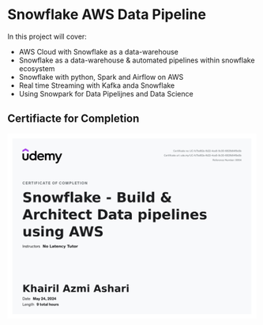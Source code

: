 ﻿# Snowflake AWS Data Pipeline

In this project will cover:
- AWS Cloud with Snowflake as a data-warehouse
- Snowflake as a data-warehouse & automated pipelines within snowflake ecosystem
- Snowflake with python, Spark and Airflow on AWS
- Real time Streaming with Kafka anda Snowflake
- Using Snowpark for Data Pipelijnes and Data Science

## Certifiacte for Completion
  
![Preview](certificate.jpg)
